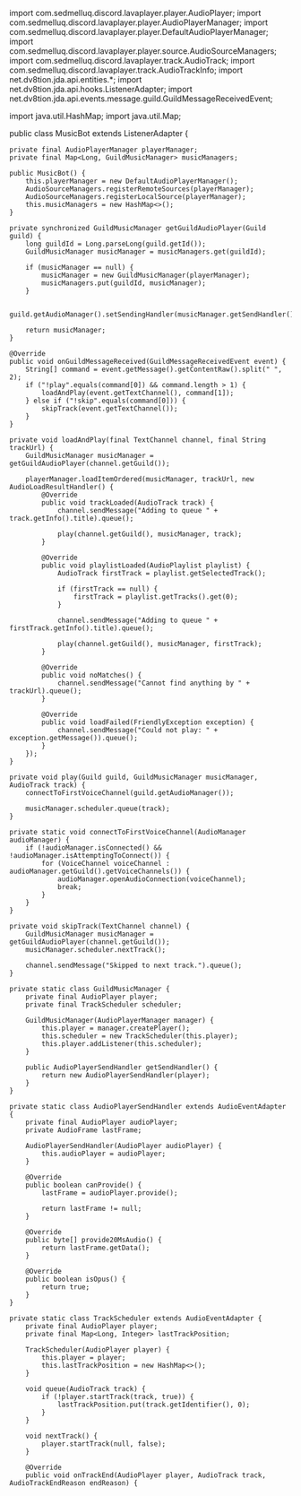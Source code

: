 import com.sedmelluq.discord.lavaplayer.player.AudioPlayer;
import com.sedmelluq.discord.lavaplayer.player.AudioPlayerManager;
import com.sedmelluq.discord.lavaplayer.player.DefaultAudioPlayerManager;
import com.sedmelluq.discord.lavaplayer.player.source.AudioSourceManagers;
import com.sedmelluq.discord.lavaplayer.track.AudioTrack;
import com.sedmelluq.discord.lavaplayer.track.AudioTrackInfo;
import net.dv8tion.jda.api.entities.*;
import net.dv8tion.jda.api.hooks.ListenerAdapter;
import net.dv8tion.jda.api.events.message.guild.GuildMessageReceivedEvent;

import java.util.HashMap;
import java.util.Map;

public class MusicBot extends ListenerAdapter {

    private final AudioPlayerManager playerManager;
    private final Map<Long, GuildMusicManager> musicManagers;

    public MusicBot() {
        this.playerManager = new DefaultAudioPlayerManager();
        AudioSourceManagers.registerRemoteSources(playerManager);
        AudioSourceManagers.registerLocalSource(playerManager);
        this.musicManagers = new HashMap<>();
    }

    private synchronized GuildMusicManager getGuildAudioPlayer(Guild guild) {
        long guildId = Long.parseLong(guild.getId());
        GuildMusicManager musicManager = musicManagers.get(guildId);

        if (musicManager == null) {
            musicManager = new GuildMusicManager(playerManager);
            musicManagers.put(guildId, musicManager);
        }

        guild.getAudioManager().setSendingHandler(musicManager.getSendHandler());

        return musicManager;
    }

    @Override
    public void onGuildMessageReceived(GuildMessageReceivedEvent event) {
        String[] command = event.getMessage().getContentRaw().split(" ", 2);
        if ("!play".equals(command[0]) && command.length > 1) {
            loadAndPlay(event.getTextChannel(), command[1]);
        } else if ("!skip".equals(command[0])) {
            skipTrack(event.getTextChannel());
        }
    }

    private void loadAndPlay(final TextChannel channel, final String trackUrl) {
        GuildMusicManager musicManager = getGuildAudioPlayer(channel.getGuild());

        playerManager.loadItemOrdered(musicManager, trackUrl, new AudioLoadResultHandler() {
            @Override
            public void trackLoaded(AudioTrack track) {
                channel.sendMessage("Adding to queue " + track.getInfo().title).queue();

                play(channel.getGuild(), musicManager, track);
            }

            @Override
            public void playlistLoaded(AudioPlaylist playlist) {
                AudioTrack firstTrack = playlist.getSelectedTrack();

                if (firstTrack == null) {
                    firstTrack = playlist.getTracks().get(0);
                }

                channel.sendMessage("Adding to queue " + firstTrack.getInfo().title).queue();

                play(channel.getGuild(), musicManager, firstTrack);
            }

            @Override
            public void noMatches() {
                channel.sendMessage("Cannot find anything by " + trackUrl).queue();
            }

            @Override
            public void loadFailed(FriendlyException exception) {
                channel.sendMessage("Could not play: " + exception.getMessage()).queue();
            }
        });
    }

    private void play(Guild guild, GuildMusicManager musicManager, AudioTrack track) {
        connectToFirstVoiceChannel(guild.getAudioManager());

        musicManager.scheduler.queue(track);
    }

    private static void connectToFirstVoiceChannel(AudioManager audioManager) {
        if (!audioManager.isConnected() && !audioManager.isAttemptingToConnect()) {
            for (VoiceChannel voiceChannel : audioManager.getGuild().getVoiceChannels()) {
                audioManager.openAudioConnection(voiceChannel);
                break;
            }
        }
    }

    private void skipTrack(TextChannel channel) {
        GuildMusicManager musicManager = getGuildAudioPlayer(channel.getGuild());
        musicManager.scheduler.nextTrack();

        channel.sendMessage("Skipped to next track.").queue();
    }

    private static class GuildMusicManager {
        private final AudioPlayer player;
        private final TrackScheduler scheduler;

        GuildMusicManager(AudioPlayerManager manager) {
            this.player = manager.createPlayer();
            this.scheduler = new TrackScheduler(this.player);
            this.player.addListener(this.scheduler);
        }

        public AudioPlayerSendHandler getSendHandler() {
            return new AudioPlayerSendHandler(player);
        }
    }

    private static class AudioPlayerSendHandler extends AudioEventAdapter {
        private final AudioPlayer audioPlayer;
        private AudioFrame lastFrame;

        AudioPlayerSendHandler(AudioPlayer audioPlayer) {
            this.audioPlayer = audioPlayer;
        }

        @Override
        public boolean canProvide() {
            lastFrame = audioPlayer.provide();

            return lastFrame != null;
        }

        @Override
        public byte[] provide20MsAudio() {
            return lastFrame.getData();
        }

        @Override
        public boolean isOpus() {
            return true;
        }
    }

    private static class TrackScheduler extends AudioEventAdapter {
        private final AudioPlayer player;
        private final Map<Long, Integer> lastTrackPosition;

        TrackScheduler(AudioPlayer player) {
            this.player = player;
            this.lastTrackPosition = new HashMap<>();
        }

        void queue(AudioTrack track) {
            if (!player.startTrack(track, true)) {
                lastTrackPosition.put(track.getIdentifier(), 0);
            }
        }

        void nextTrack() {
            player.startTrack(null, false);
        }

        @Override
        public void onTrackEnd(AudioPlayer player, AudioTrack track, AudioTrackEndReason endReason) {
